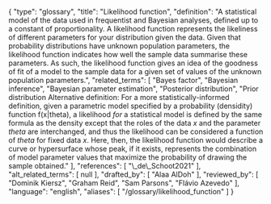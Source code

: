 {
    "type": "glossary",
    "title": "Likelihood function",
    "definition": "A statistical model of the data used in frequentist and Bayesian analyses, defined up to a constant of proportionality. A likelihood function represents the likeliness of different parameters for your distribution given the data. Given that probability distributions have unknown population parameters, the likelihood function indicates how well the sample data summarise these parameters. As such, the likelihood function gives an idea of the goodness of fit of a model to the sample data for a given set of values of the unknown population parameters.",
    "related_terms": [
        "Bayes factor",
        "Bayesian inference",
        "Bayesian parameter estimation",
        "Posterior distribution",
        "Prior distribution Alternative definition: For a more statistically-informed definition, given a parametric model specified by a probability (densidity) function f(x|theta), a likelihood *for* a statistical model is defined by the same formula as the density except that the roles of the data *x* and the parameter *theta* are interchanged, and thus the likelihood can be considered a function of *theta* for fixed data *x*. Here, then, the likelihood function would describe a curve or hypersurface whose peak, if it exists, represents the combination of model parameter values that maximize the probability of drawing the sample obtained."
    ],
    "references": [
        "\\_de\\_Schoot2021"
    ],
    "alt_related_terms": [
        null
    ],
    "drafted_by": [
        "Alaa AlDoh"
    ],
    "reviewed_by": [
        "Dominik Kiersz",
        "Graham Reid",
        "Sam Parsons",
        "Flávio Azevedo"
    ],
    "language": "english",
    "aliases": [
        "/glossary/likelihood_function"
    ]
}